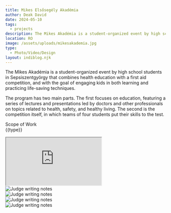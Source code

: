 ```yaml
---
title: Mikes Elsősegély Akadémia
author: Deak David
date: 2024-05-10
tags:
  - projects
description: The Mikes Akadémia is a student-organized event by high school students in Sepsiszentgyörgy that combines health education with a first aid competition, and with the goal of engaging kids in both learning and practicing life-saving techniques.
location: RO
image: /assets/uploads/mikesakademia.jpg
type:
  - Photo/Video/Design
layout: indiblog.njk
---
```


The Mikes Akadémia is a student-organized event by high school students in Sepsiszentgyörgy that combines health education with a first aid competition, and with the goal of engaging kids in both learning and practicing life-saving techniques.

The program has two main parts. The first focuses on education, featuring a series of lectures and presentations led by doctors and other professionals on topics related to health, safety, and healthy living. The second is the competition itself, in which teams of four students put their skills to the test.

Scope of Work  
{{type}}

<div class="grid grid-cols-1 gap-6">
  <div class="bg-black py-2.5">
    <div class="relative aspect-[9/16] h-[80vh] max-w-[calc(80vh*9/16)] mx-auto">
      <iframe
        src="https://www.youtube.com/embed/-xLOZ4GOcyI?modestbranding=1&rel=0&playsinline=1"
        class="w-full h-full border-0 rounded-xl"
        title="YouTube Shorts video player"
        allow="accelerometer; clipboard-write; encrypted-media; gyroscope; picture-in-picture; web-share"
        allowfullscreen
      ></iframe>
    </div>
  </div>

</div>


<div class="grid grid-cols-1 md:grid-cols-2 gap-x-6 mt-4">
  <div class="aspect-[4/5]">
      <img src="/assets/uploads/D03ACDFC-0CE3-42AA-8DDB-698656099AED.jpg" alt="Judge writing notes" class="rounded-xl w-full h-full ">
  </div>

  <div class="aspect-[4/5]">
      <img src="/assets/uploads/D77F3403-6F76-4261-BA42-9051250874F1.jpg" alt="Judge writing notes" class="rounded-xl w-full h-full">
  </div>
  <div class="aspect-[4/5]">
      <img src="/assets/uploads/DeakDavid-5.jpg" alt="Judge writing notes" class="rounded-xl w-full h-full">
  </div>

  <div class="aspect-[4/5]">
      <img src="/assets/uploads/7EEFD122-BAB7-44E1-BD25-F2D6E05DEB0F.jpg" alt="Judge writing notes" class="rounded-xl w-full h-full">
  </div>
</div>



